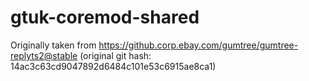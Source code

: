 # gtuk-coremod-shared

Originally taken from https://github.corp.ebay.com/gumtree/gumtree-replyts2@stable
(original git hash: 14ac3c63cd9047892d6484c101e53c6915ae8ca1)
